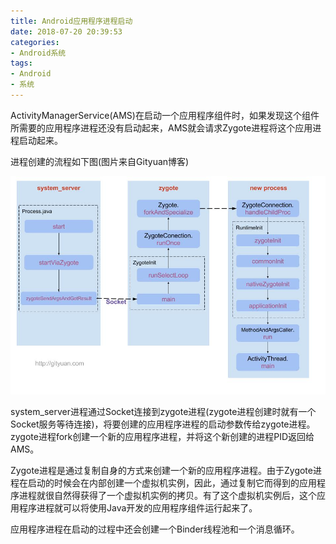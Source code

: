 ```yaml
---
title: Android应用程序进程启动
date: 2018-07-20 20:39:53
categories: 
- Android系统
tags:
- Android
- 系统
---
```


ActivityManagerService(AMS)在启动一个应用程序组件时，如果发现这个组件所需要的应用程序进程还没有启动起来，AMS就会请求Zygote进程将这个应用进程启动起来。

进程创建的流程如下图(图片来自Gityuan博客)

![](Android应用程序进程启动/process-create.jpg)

system_server进程通过Socket连接到zygote进程(zygote进程创建时就有一个Socket服务等待连接)，将要创建的应用程序进程的启动参数传给zygote进程。zygote进程fork创建一个新的应用程序进程，并将这个新创建的进程PID返回给AMS。

Zygote进程是通过复制自身的方式来创建一个新的应用程序进程。由于Zygote进程在启动的时候会在内部创建一个虚拟机实例，因此，通过复制它而得到的应用程序进程就很自然得获得了一个虚拟机实例的拷贝。有了这个虚拟机实例后，这个应用程序进程就可以将使用Java开发的应用程序组件运行起来了。


应用程序进程在启动的过程中还会创建一个Binder线程池和一个消息循环。

